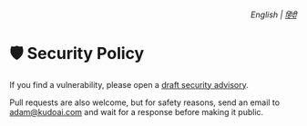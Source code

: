 <div align="right">
    <h6>
        <picture>
            <source type="image/svg+xml" media="(prefers-color-scheme: dark)" srcset="https://assets.autoclearchatgpt.com/images/icons/earth/white/icon32.svg">
            <img height=14 src="https://assets.autoclearchatgpt.com/images/icons/earth/black/icon32.svg">
        </picture>
        &nbsp;English |
        <a href="https://docs.autoclearchatgpt.com/hi/SECURITY.md">हिंदी</a>
    </h6>
</div>

# 🛡️ Security Policy

If you find a vulnerability, please open a [draft security advisory](https://github.com/adamlui/autoclear-chatgpt-history/security/advisories/new).

Pull requests are also welcome, but for safety reasons, send an email to <adam@kudoai.com> and wait for a response before making it public.
